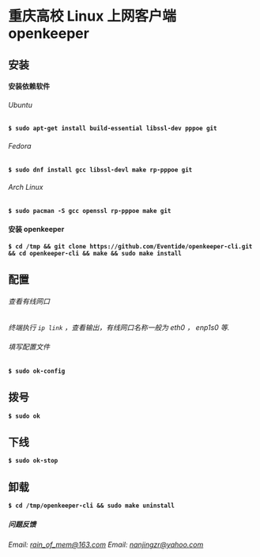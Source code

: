 
# 重庆高校 Linux 上网客户端 openkeeper

## 安装

#### 安装依赖软件

###### Ubuntu 
**`$ sudo apt-get install build-essential libssl-dev pppoe git`**

###### Fedora
**`$ sudo dnf install gcc libssl-devl make rp-pppoe git`**

###### Arch Linux
**`$ sudo pacman -S gcc openssl rp-pppoe make git`**

#### 安装 openkeeper
**`$ cd /tmp && git clone https://github.com/Eventide/openkeeper-cli.git && cd openkeeper-cli && make && sudo make install `**

## 配置
###### 查看有线网口
*终端执行 `ip link` ，查看输出，有线网口名称一般为 eth0 ， enp1s0 等.*
###### 填写配置文件
**`$ sudo ok-config`**

## 拨号
**`$ sudo ok`**
## 下线
**`$ sudo ok-stop`**

## 卸载
**`$ cd /tmp/openkeeper-cli && sudo make uninstall`**

##### 问题反馈
*Email: rain_of_mem@163.com*
*Email: nanjingzr@yahoo.com*
